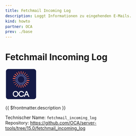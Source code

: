 ```yaml
---
title: Fetchmail Incoming Log
description: Loggt Informationen zu eingehenden E-Mails.
kind: howto
partner: OCA
prev: ./base
---
```


# Fetchmail Incoming Log

![icon_oca_app](attachments/icon_oca_app.png)

{{ $frontmatter.description }}

Technischer Name: `fetchmail_incoming_log`\
Repository: <https://github.com/OCA/server-tools/tree/15.0/fetchmail_incoming_log>
